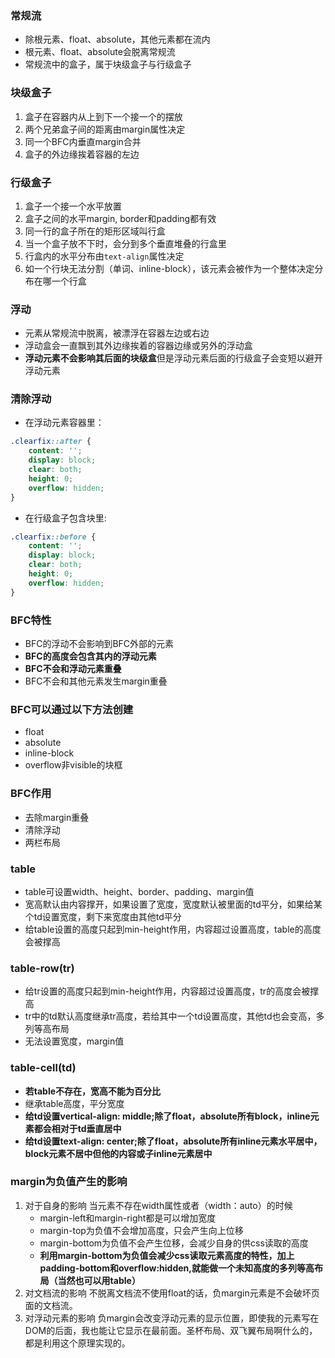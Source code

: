 ### 常规流
- 除根元素、float、absolute，其他元素都在流内
- 根元素、float、absolute会脱离常规流
- 常规流中的盒子，属于块级盒子与行级盒子
### 块级盒子
1. 盒子在容器内从上到下一个接一个的摆放
1. 两个兄弟盒子间的距离由margin属性决定
1. 同一个BFC内垂直margin合并
1. 盒子的外边缘挨着容器的左边
### 行级盒子
1. 盒子一个接一个水平放置
1. 盒子之间的水平margin, border和padding都有效
1. 同一行的盒子所在的矩形区域叫行盒
1. 当一个盒子放不下时，会分到多个垂直堆叠的行盒里
1. 行盒内的水平分布由`text-align`属性决定
1. 如一个行块无法分割（单词、inline-block），该元素会被作为一个整体决定分布在哪一个行盒
### 浮动
- 元素从常规流中脱离，被漂浮在容器左边或右边
- 浮动盒会一直飘到其外边缘挨着的容器边缘或另外的浮动盒
- **浮动元素不会影响其后面的块级盒**但是浮动元素后面的行级盒子会变短以避开浮动元素
### 清除浮动
- 在浮动元素容器里：
```css
.clearfix::after {
    content: '';
    display: block;
    clear: both;
    height: 0;
    overflow: hidden;
}
```
- 在行级盒子包含块里:
```css
.clearfix::before {
    content: '';
    display: block;
    clear: both;
    height: 0;
    overflow: hidden;
}
```
### BFC特性
- BFC的浮动不会影响到BFC外部的元素
- **BFC的高度会包含其内的浮动元素**
- **BFC不会和浮动元素重叠**
- BFC不会和其他元素发生margin重叠
### BFC可以通过以下方法创建
- float
- absolute
- inline-block
- overflow非visible的块框
### BFC作用
- 去除margin重叠
- 清除浮动
- 两栏布局
### table
- table可设置width、height、border、padding、margin值
- 宽高默认由内容撑开，如果设置了宽度，宽度默认被里面的td平分，如果给某个td设置宽度，剩下来宽度由其他td平分
- 给table设置的高度只起到min-height作用，内容超过设置高度，table的高度会被撑高
### table-row(tr)
- 给tr设置的高度只起到min-height作用，内容超过设置高度，tr的高度会被撑高
- tr中的td默认高度继承tr高度，若给其中一个td设置高度，其他td也会变高，多列等高布局
- 无法设置宽度，margin值
### table-cell(td)
- **若table不存在，宽高不能为百分比**
- 继承table高度，平分宽度
- **给td设置vertical-align: middle;除了float，absolute所有block，inline元素都会相对于td垂直居中**
- **给td设置text-align: center;除了float，absolute所有inline元素水平居中，block元素不居中但他的内容或子inline元素居中**
### margin为负值产生的影响
1. 对于自身的影响
    当元素不存在width属性或者（width：auto）的时候
    - margin-left和margin-right都是可以增加宽度
    - margin-top为负值不会增加高度，只会产生向上位移
    - margin-bottom为负值不会产生位移，会减少自身的供css读取的高度
    - **利用margin-bottom为负值会减少css读取元素高度的特性，加上padding-bottom和overflow:hidden,就能做一个未知高度的多列等高布局（当然也可以用table）**
2. 对文档流的影响
不脱离文档流不使用float的话，负margin元素是不会破坏页面的文档流。
3. 对浮动元素的影响
负margin会改变浮动元素的显示位置，即使我的元素写在DOM的后面，我也能让它显示在最前面。圣杯布局、双飞翼布局啊什么的，都是利用这个原理实现的。